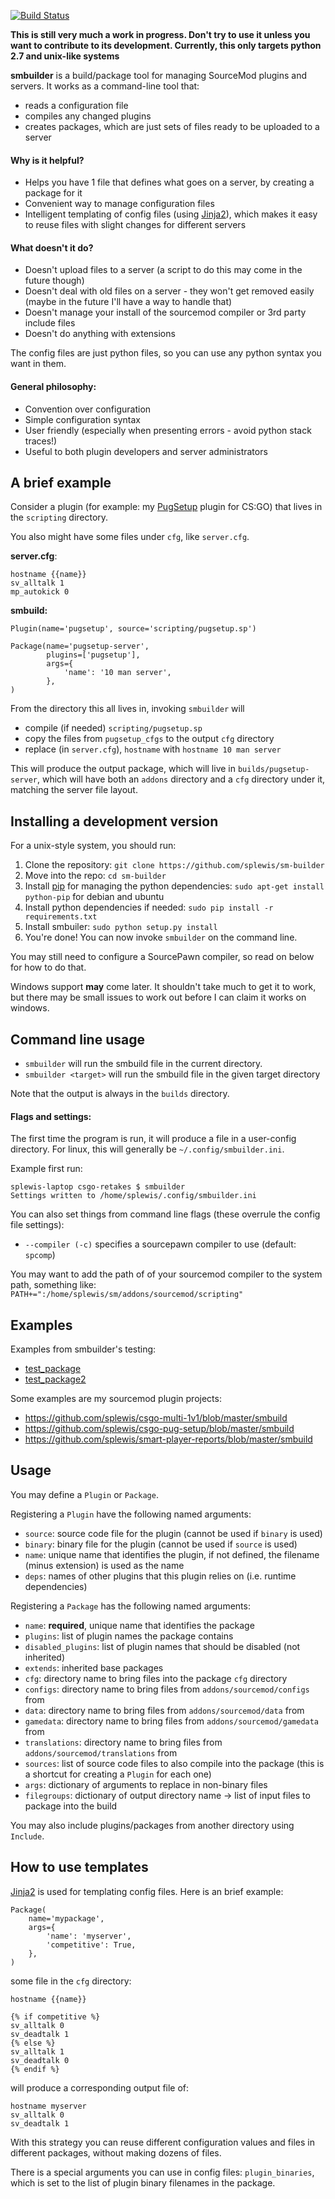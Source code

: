 [![Build Status](https://travis-ci.org/splewis/sm-builder.svg?branch=master)](https://travis-ci.org/splewis/sm-builder)

**This is still very much a work in progress. Don't try to use it unless you want to contribute to its development. Currently, this only targets python 2.7 and unix-like systems**

**smbuilder** is a build/package tool for managing SourceMod plugins and servers. It works as a command-line tool that:
- reads a configuration file
- compiles any changed plugins
- creates packages, which are just sets of files ready to be uploaded to a server

#### Why is it helpful?
- Helps you have 1 file that defines what goes on a server, by creating a package for it
- Convenient way to manage configuration files
- Intelligent templating of config files (using [Jinja2](http://jinja.pocoo.org/)), which makes it easy to reuse files with slight changes for different servers

#### What doesn't it do?
- Doesn't upload files to a server (a script to do this may come in the future though)
- Doesn't deal with old files on a server - they won't get removed easily (maybe in the future I'll have a way to handle that)
- Doesn't manage your install of the sourcemod compiler or 3rd party include files
- Doesn't do anything with extensions

The config files are just python files, so you can use any python syntax you want in them.

#### General philosophy:
- Convention over configuration
- Simple configuration syntax
- User friendly (especially when presenting errors - avoid python stack traces!)
- Useful to both plugin developers and server administrators


## A brief example

Consider a plugin (for example: my [PugSetup](https://github.com/splewis/csgo-pug-setup) plugin for CS:GO) that lives in the ``scripting`` directory.

You also might have some files under ``cfg``, like ``server.cfg``.


**server.cfg**:
```
hostname {{name}}
sv_alltalk 1
mp_autokick 0
```

**smbuild:**
```
Plugin(name='pugsetup', source='scripting/pugsetup.sp')

Package(name='pugsetup-server',
        plugins=['pugsetup'],
        args={
        	'name': '10 man server',
        },
)
```

From the directory this all lives in, invoking ``smbuilder`` will
- compile (if needed) ``scripting/pugsetup.sp``
- copy the files from ``pugsetup_cfgs`` to the output ``cfg`` directory
- replace (in ``server.cfg``), ``hostname`` with ``hostname 10 man server``

This will produce the output package, which will live in ``builds/pugsetup-server``, which will have both an ``addons`` directory and a ``cfg`` directory under it, matching the server file layout.


## Installing a development version
For a unix-style system, you should run:

1. Clone the repository: ``git clone https://github.com/splewis/sm-builder``
1. Move into the repo: ``cd sm-builder``
1. Install [pip](http://pip.readthedocs.org/en/latest/installing.html) for managing the python dependencies: ``sudo apt-get install python-pip`` for debian and ubuntu
1. Install python dependencies if needed: ``sudo pip install -r requirements.txt``
1. Install smbuiler: ``sudo python setup.py install``
1. You're done! You can now invoke ``smbuilder`` on the command line.

You may still need to configure a SourcePawn compiler, so read on below for how to do that.

Windows support **may** come later. It shouldn't take much to get it to work, but there may be small issues to work out before I can claim it works on windows.


## Command line usage

- ``smbuilder`` will run the smbuild file in the current directory.
- ``smbuilder <target>`` will run the smbuild file in the given target directory

Note that the output is always in the ``builds`` directory.

#### Flags and settings:

The first time the program is run, it will produce a file in a user-config directory. For linux, this will generally be ``~/.config/smbuilder.ini``.

Example first run:
```
splewis-laptop csgo-retakes $ smbuilder
Settings written to /home/splewis/.config/smbuilder.ini
```

You can also set things from command line flags (these overrule the config file settings):
- ``--compiler (-c)`` specifies a sourcepawn compiler to use (default: ``spcomp``)

You may want to add the path of of your sourcemod compiler to the system path, something like:
``PATH+=":/home/splewis/sm/addons/sourcemod/scripting"``


## Examples
Examples from smbuilder's testing:
- [test_package](src/smbuilder/testpackages/test_package/smbuild)
- [test_package2](src/smbuilder/testpackages/test_package2/smbuild)

Some examples are my sourcemod plugin projects:
- https://github.com/splewis/csgo-multi-1v1/blob/master/smbuild
- https://github.com/splewis/csgo-pug-setup/blob/master/smbuild
- https://github.com/splewis/smart-player-reports/blob/master/smbuild


## Usage
You may define a ``Plugin`` or ``Package``.

Registering a ``Plugin`` have the following named arguments:
- ``source``: source code file for the plugin (cannot be used if ``binary`` is used)
- ``binary``: binary file for the plugin (cannot be used if ``source`` is used)
- ``name``: unique name that identifies the plugin, if not defined, the filename (minus extension) is used as the name
- ``deps``: names of other plugins that this plugin relies on (i.e. runtime dependencies)


Registering a ``Package`` has the following named arguments:
- ``name``: **required**, unique name that identifies the package
- ``plugins``: list of plugin names the package contains
- ``disabled_plugins``: list of plugin names that should be disabled (not inherited)
- ``extends``: inherited base packages
- ``cfg``: directory name to bring files into the package ``cfg`` directory
- ``configs``: directory name to bring files from ``addons/sourcemod/configs`` from
- ``data``: directory name to bring files from ``addons/sourcemod/data`` from
- ``gamedata``: directory name to bring files from ``addons/sourcemod/gamedata`` from
- ``translations``: directory name to bring files from ``addons/sourcemod/translations`` from
- ``sources``: list of source code files to also compile into the package (this is a shortcut for creating a ``Plugin`` for each one)
- ``args``: dictionary of arguments to replace in non-binary files
- ``filegroups``: dictionary of output directory name -> list of input files to package into the build


You may also include plugins/packages from another directory using ``Include``.


## How to use templates

[Jinja2](http://jinja.pocoo.org/) is used for templating config files. Here is an brief example:

```
Package(
    name='mypackage',
    args={
        'name': 'myserver',
        'competitive': True,
    },
)
```

some file in the `cfg` directory:
```
hostname {{name}}

{% if competitive %}
sv_alltalk 0
sv_deadtalk 1
{% else %}
sv_alltalk 1
sv_deadtalk 0
{% endif %}
```

will produce a corresponding output file of:
```
hostname myserver
sv_alltalk 0
sv_deadtalk 1
```

With this strategy you can reuse different configuration values and files in different packages, without making dozens of files.

There is a special arguments you can use in config files: ``plugin_binaries``, which is set to the list of plugin binary filenames in the package.
